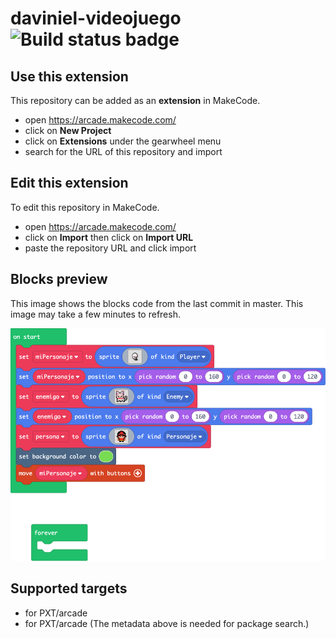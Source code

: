 # daviniel-videojuego ![Build status badge](https://github.com/zarmath/daviniel-videojuego/workflows/MakeCode/badge.svg)



## Use this extension

This repository can be added as an **extension** in MakeCode.

* open https://arcade.makecode.com/
* click on **New Project**
* click on **Extensions** under the gearwheel menu
* search for the URL of this repository and import

## Edit this extension

To edit this repository in MakeCode.

* open https://arcade.makecode.com/
* click on **Import** then click on **Import URL**
* paste the repository URL and click import

## Blocks preview

This image shows the blocks code from the last commit in master.
This image may take a few minutes to refresh.

![A rendered view of the blocks](https://github.com/zarmath/daviniel-videojuego/raw/master/.makecode/blocks.png)

## Supported targets

* for PXT/arcade
* for PXT/arcade
(The metadata above is needed for package search.)

